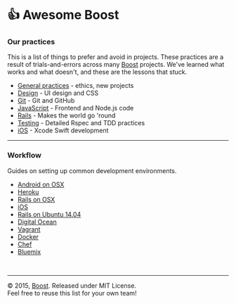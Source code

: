 # :thumbsup: Awesome Boost

### Our practices
This is a list of things to prefer and avoid in projects. These practices are a result of trials-and-errors across many [Boost] projects. We've learned what works and what doesn't, and these are the lessons that stuck.

- [General practices](practices/) - ethics, new projects
- [Design](practices/design.md) - UI design and CSS
- [Git](practices/git.md) - Git and GitHub
- [JavaScript](practices/javascript.md) - Frontend and Node.js code
- [Rails](practices/rails.md) - Makes the world go 'round
- [Testing](practices/testing.md) - Detailed Rspec and TDD practices
- [iOS](practices/ios.md) - Xcode Swift development

----

### Workflow
Guides on setting up common development environments.

- [Android on OSX](workflow/android-osx.md)
- [Heroku](workflow/heroku.md)
- [Rails on OSX](workflow/rails-osx.md)
- [iOS](workflow/ios.md)
- [Rails on Ubuntu 14.04](workflow/rails-ubuntu1404.md)
- [Digital Ocean](workflow/digitalocean.md)
- [Vagrant](workflow/vagrant.md)
- [Docker](workflow/docker.md)
- [Chef](workflow/chef.md)
- [Bluemix](workflow/bluemix.md)


[Boost]: http://boost.co.nz

<br>

----

:copyright: 2015, [Boost]. Released under MIT License.<br>
Feel free to reuse this list for your own team!
